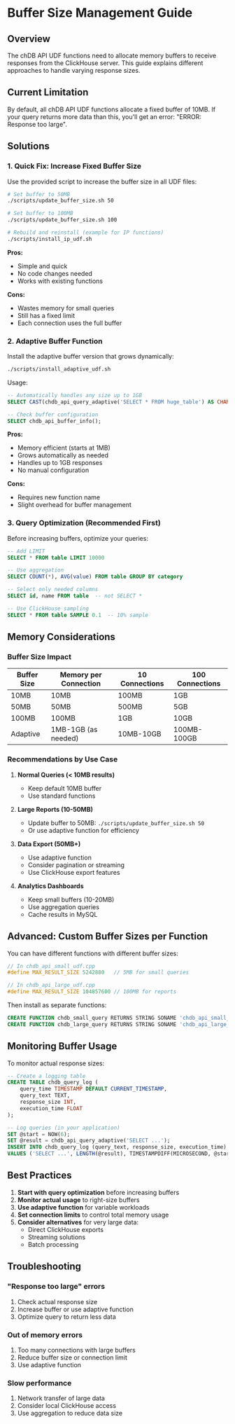 # Buffer Size Management Guide

## Overview

The chDB API UDF functions need to allocate memory buffers to receive responses from the ClickHouse server. This guide explains different approaches to handle varying response sizes.

## Current Limitation

By default, all chDB API UDF functions allocate a fixed buffer of 10MB. If your query returns more data than this, you'll get an error: "ERROR: Response too large".

## Solutions

### 1. Quick Fix: Increase Fixed Buffer Size

Use the provided script to increase the buffer size in all UDF files:

```bash
# Set buffer to 50MB
./scripts/update_buffer_size.sh 50

# Set buffer to 100MB
./scripts/update_buffer_size.sh 100

# Rebuild and reinstall (example for IP functions)
./scripts/install_ip_udf.sh
```

**Pros:**
- Simple and quick
- No code changes needed
- Works with existing functions

**Cons:**
- Wastes memory for small queries
- Still has a fixed limit
- Each connection uses the full buffer

### 2. Adaptive Buffer Function

Install the adaptive buffer version that grows dynamically:

```bash
./scripts/install_adaptive_udf.sh
```

Usage:
```sql
-- Automatically handles any size up to 1GB
SELECT CAST(chdb_api_query_adaptive('SELECT * FROM huge_table') AS CHAR);

-- Check buffer configuration
SELECT chdb_api_buffer_info();
```

**Pros:**
- Memory efficient (starts at 1MB)
- Grows automatically as needed
- Handles up to 1GB responses
- No manual configuration

**Cons:**
- Requires new function name
- Slight overhead for buffer management

### 3. Query Optimization (Recommended First)

Before increasing buffers, optimize your queries:

```sql
-- Add LIMIT
SELECT * FROM table LIMIT 10000

-- Use aggregation
SELECT COUNT(*), AVG(value) FROM table GROUP BY category

-- Select only needed columns
SELECT id, name FROM table  -- not SELECT *

-- Use ClickHouse sampling
SELECT * FROM table SAMPLE 0.1  -- 10% sample
```

## Memory Considerations

### Buffer Size Impact

| Buffer Size | Memory per Connection | 10 Connections | 100 Connections |
|------------|---------------------|----------------|-----------------|
| 10MB       | 10MB                | 100MB          | 1GB             |
| 50MB       | 50MB                | 500MB          | 5GB             |
| 100MB      | 100MB               | 1GB            | 10GB            |
| Adaptive   | 1MB-1GB (as needed) | 10MB-10GB      | 100MB-100GB     |

### Recommendations by Use Case

1. **Normal Queries (< 10MB results)**
   - Keep default 10MB buffer
   - Use standard functions

2. **Large Reports (10-50MB)**
   - Update buffer to 50MB: `./scripts/update_buffer_size.sh 50`
   - Or use adaptive function for efficiency

3. **Data Export (50MB+)**
   - Use adaptive function
   - Consider pagination or streaming
   - Use ClickHouse export features

4. **Analytics Dashboards**
   - Keep small buffers (10-20MB)
   - Use aggregation queries
   - Cache results in MySQL

## Advanced: Custom Buffer Sizes per Function

You can have different functions with different buffer sizes:

```cpp
// In chdb_api_small_udf.cpp
#define MAX_RESULT_SIZE 5242880   // 5MB for small queries

// In chdb_api_large_udf.cpp  
#define MAX_RESULT_SIZE 104857600 // 100MB for reports
```

Then install as separate functions:
```sql
CREATE FUNCTION chdb_small_query RETURNS STRING SONAME 'chdb_api_small_udf.so';
CREATE FUNCTION chdb_large_query RETURNS STRING SONAME 'chdb_api_large_udf.so';
```

## Monitoring Buffer Usage

To monitor actual response sizes:

```sql
-- Create a logging table
CREATE TABLE chdb_query_log (
    query_time TIMESTAMP DEFAULT CURRENT_TIMESTAMP,
    query_text TEXT,
    response_size INT,
    execution_time FLOAT
);

-- Log queries (in your application)
SET @start = NOW(6);
SET @result = chdb_api_query_adaptive('SELECT ...');
INSERT INTO chdb_query_log (query_text, response_size, execution_time)
VALUES ('SELECT ...', LENGTH(@result), TIMESTAMPDIFF(MICROSECOND, @start, NOW(6))/1000000);
```

## Best Practices

1. **Start with query optimization** before increasing buffers
2. **Monitor actual usage** to right-size buffers
3. **Use adaptive function** for variable workloads
4. **Set connection limits** to control total memory usage
5. **Consider alternatives** for very large data:
   - Direct ClickHouse exports
   - Streaming solutions
   - Batch processing

## Troubleshooting

### "Response too large" errors
1. Check actual response size
2. Increase buffer or use adaptive function
3. Optimize query to return less data

### Out of memory errors
1. Too many connections with large buffers
2. Reduce buffer size or connection limit
3. Use adaptive function

### Slow performance
1. Network transfer of large data
2. Consider local ClickHouse access
3. Use aggregation to reduce data size